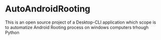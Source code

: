 # AutoAndroidRooting
This is an open source project of a Desktop-CLI application which scope is to automatize Android Rooting process on windows computers trhough Python
